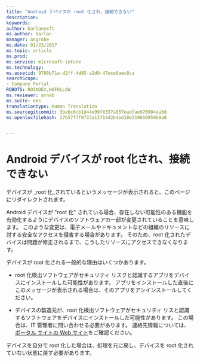 ```yaml
---
title: "Android デバイスが root 化され、接続できない"
description: 
keywords: 
author: barlanmsft
ms.author: barlan
manager: angrobe
ms.date: 01/23/2017
ms.topic: article
ms.prod: 
ms.service: microsoft-intune
ms.technology: 
ms.assetid: 9786b71a-d2ff-4d95-a2d9-47ece0aec8ca
searchScope:
- Company Portal
ROBOTS: NOINDEX,NOFOLLOW
ms.reviewer: arnab
ms.suite: ems
translationtype: Human Translation
ms.sourcegitcommit: 3bebc6cb1d44e99f8337a057eadfae676904ea3d
ms.openlocfilehash: 27b57f7f8723a1271442b4ed18e219660959b0a8


---
```


# <a name="your-android-device-is-rooted-so-you-cant-connect"></a>Android デバイスが root 化され、接続できない

デバイスが _root 化_されているというメッセージが表示されると、このページにリダイレクトされます。

Android デバイスが "root 化" されている場合、存在しない可能性のある機能を有効化するようにデバイスのソフトウェアの一部が変更されていることを意味します。 このような変更は、電子メールやドキュメントなどの組織のリソースに対する安全なアクセスを侵害する場合があります。 そのため、root 化されたデバイスは問題が修正されるまで、こうしたリソースにアクセスできなくなります。  

デバイスが root 化される一般的な理由はいくつかあります。

- root 化検出ソフトウェアがセキュリティ リスクと認識するアプリをデバイスにインストールした可能性があります。 アプリをインストールした直後にこのメッセージが表示される場合は、そのアプリをアンインストールしてください。

- デバイスの製造元が、root 化検出ソフトウェアがセキュリティ リスと認識するソフトウェアをデバイスにインストールした可能性があります。 この場合は、IT 管理者に問い合わせる必要があります。 連絡先情報については、[ポータル サイトの Web サイト](http://portal.manage.microsoft.com)をご確認ください。

デバイスを自分で root 化した場合は、処理を元に戻し、デバイスを root 化されていない状態に戻す必要があります。



<!--HONumber=Jan17_HO5-->


